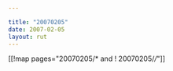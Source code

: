```yaml
---

title: "20070205"
date: 2007-02-05
layout: rut
---
```


[[!map pages="20070205/* and ! 20070205/*/*"]]
